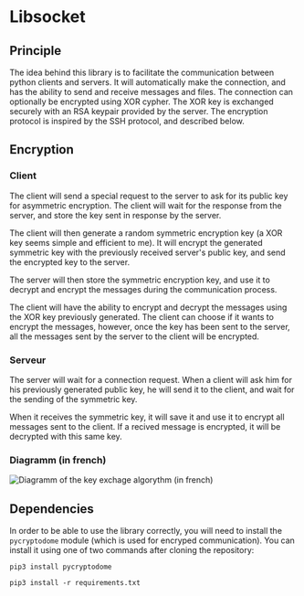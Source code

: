 # Libsocket
## Principle
The idea behind this library is to facilitate the communication between python clients and servers. It will automatically make the connection, and has the ability to send and receive messages and files. The connection can optionally be encrypted using XOR cypher. The XOR key is exchanged securely with an RSA keypair provided by the server. The encryption protocol is inspired by the SSH protocol, and described below.

## Encryption
### Client
The client will send a special request to the server to ask for its public key for asymmetric encryption. The client will wait for the response from the server, and store the key sent in response by the server.

The client will then generate a random symmetric encryption key (a XOR key seems simple and efficient to me). It will encrypt the generated symmetric key with the previously received server's public key, and send the encrypted key to the server.

The server will then store the symmetric encryption key, and use it to decrypt and encrypt the messages during the communication process.

The client will have the ability to encrypt and decrypt the messages using the XOR key previously generated. The client can choose if it wants to encrypt the messages, however, once the key has been sent to the server, all the messages sent by the server to the client will be encrypted.

### Serveur
The server will wait for a connection request. When a client will ask him for his previously generated public key, he will send it to the client, and wait for the sending of the symmetric key.

When it receives the symmetric key, it will save it and use it to encrypt all messages sent to the client. If a recived message is encrypted, it will be decrypted with this same key.

### Diagramm (in french)
![Diagramm of the key exchage algorythm (in french)](Diagramme.png)

## Dependencies
In order to be able to use the library correctly, you will need to install the `pycryptodome` module (which is used for encryped communication). You can install it using one of two commands after cloning the repository:

`pip3 install pycryptodome`

`pip3 install -r requirements.txt`
